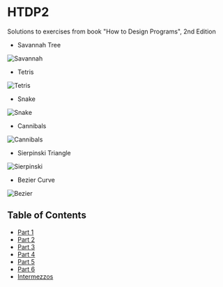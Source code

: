 # HTDP2

Solutions to exercises from book "How to Design Programs", 2nd Edition

* Savannah Tree

![Savannah](https://i.imgur.com/MJFOT5g.png)

* Tetris

![Tetris](https://i.imgur.com/56zoefw.png)

* Snake

![Snake](https://i.imgur.com/wjEdQpt.png)

* Cannibals

![Cannibals](https://i.imgur.com/hnpaqag.png)

* Sierpinski Triangle

![Sierpinski](https://i.imgur.com/Td7TqKA.png)

* Bezier Curve

![Bezier](https://i.imgur.com/Yk8oajA.png)

## Table of Contents

* [Part 1](Part%201)
* [Part 2](Part%202)
* [Part 3](Part%203)
* [Part 4](Part%204)
* [Part 5](Part%205)
* [Part 6](Part%206)
* [Intermezzos](Intermezzos)
